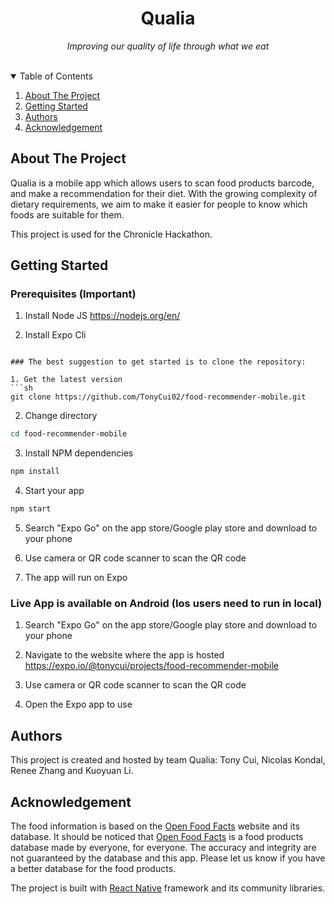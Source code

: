 <h1 align="center">Qualia</h1>
<p align="center"><i>Improving our quality of life through what we eat</i></p>
<br/>
<!-- TABLE OF CONTENTS -->
<details open="open">
  <summary>Table of Contents</summary>
  <ol>
    <li><a href="#about-the-project">About The Project</a></li>
    <li><a href="#getting-started">Getting Started</a></li>
    <li><a href="#authors">Authors</a></li>
    <li><a href="#acknowledgement">Acknowledgement</a></li>
  </ol>
</details>

<!-- ABOUT THE PROJECT -->
## About The Project
Qualia is a mobile app which allows users to scan food products barcode, and make a recommendation for their diet. With the growing complexity of dietary requirements, we aim to make it easier for people to know which foods are suitable for them.


This project is used for the Chronicle Hackathon. 

## Getting Started

### Prerequisites (Important)
1. Install Node JS
https://nodejs.org/en/

2. Install Expo Cli
```npm install -g expo-cli

### The best suggestion to get started is to clone the repository:

1. Get the latest version
```sh
git clone https://github.com/TonyCui02/food-recommender-mobile.git
```
2. Change directory
```sh
cd food-recommender-mobile
```
3. Install NPM dependencies
```sh
npm install
```
4. Start your app
```sh
npm start
```

5. Search "Expo Go" on the app store/Google play store and download to your phone

6. Use camera or QR code scanner to scan the QR code

7. The app will run on Expo

### Live App is available on Android (Ios users need to run in local)

1. Search "Expo Go" on the app store/Google play store and download to your phone

2. Navigate to the website where the app is hosted https://expo.io/@tonycui/projects/food-recommender-mobile

3. Use camera or QR code scanner to scan the QR code

4. Open the Expo app to use

## Authors

This project is created and hosted by team Qualia: Tony Cui, Nicolas Kondal, Renee Zhang and Kuoyuan Li.

## Acknowledgement

The food information is based on the [Open Food Facts](https://au.openfoodfacts.org/) website and its database. 
It should be noticed that [Open Food Facts](https://au.openfoodfacts.org/) is a food products database made by everyone, for everyone. The accuracy and integrity are not guaranteed by the database and this app. Please let us know if you have a better database for the food products.

The project is built with [React Native](https://reactnative.dev/) framework and its community libraries.